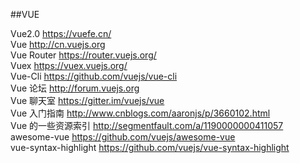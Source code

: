 ##VUE

Vue2.0	                 https://vuefe.cn/ <br />
Vue	                     http://cn.vuejs.org<br />
Vue Router	             https://router.vuejs.org/<br />
Vuex	                   https://vuex.vuejs.org/<br />
Vue-Cli	                 https://github.com/vuejs/vue-cli<br />
Vue 论坛	               http://forum.vuejs.org<br />
Vue 聊天室	              https://gitter.im/vuejs/vue<br />
Vue 入门指南	            http://www.cnblogs.com/aaronjs/p/3660102.html<br />
Vue 的一些资源索引	       http://segmentfault.com/a/1190000000411057<br />
awesome-vue	             https://github.com/vuejs/awesome-vue<br />
vue-syntax-highlight	   https://github.com/vuejs/vue-syntax-highlight<br />
